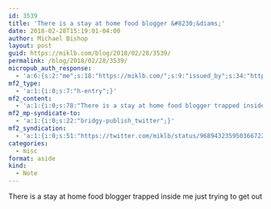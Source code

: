 ```yaml
---
id: 3539
title: 'There is a stay at home food blogger &#8230;&diams;'
date: 2018-02-28T15:19:01-04:00
author: Michael Bishop
layout: post
guid: https://miklb.com/blog/2018/02/28/3539/
permalink: /blog/2018/02/28/3539/
micropub_auth_response:
  - 'a:6:{s:2:"me";s:18:"https://miklb.com/";s:9:"issued_by";s:34:"https://tokens.indieauth.com/token";s:9:"client_id";s:21:"https://quill.p3k.io/";s:9:"issued_at";s:10:"1515785966";s:5:"scope";s:13:"create update";s:5:"nonce";s:10:"1033266350";}'
mf2_type:
  - 'a:1:{i:0;s:7:"h-entry";}'
mf2_content:
  - 'a:1:{i:0;s:78:"There is a stay at home food blogger trapped inside me just trying to get out ";}'
mf2_mp-syndicate-to:
  - 'a:1:{i:0;s:22:"bridgy-publish_twitter";}'
mf2_syndication:
  - 'a:1:{i:0;s:51:"https://twitter.com/miklb/status/968943235950366722";}'
categories:
  - misc
format: aside
kind:
  - Note
---
```

There is a stay at home food blogger trapped inside me just trying to get out 